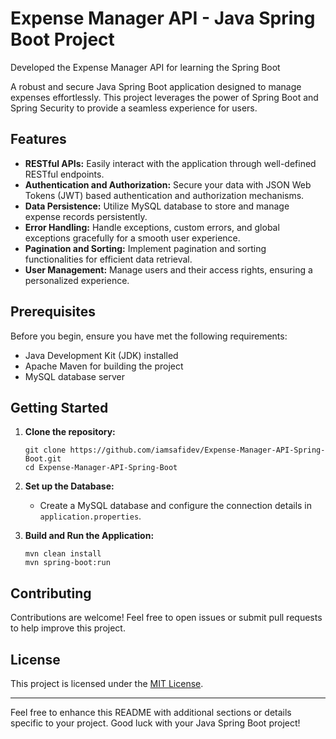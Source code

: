 # Expense Manager API - Java Spring Boot Project
Developed the Expense Manager API for learning the Spring Boot

A robust and secure Java Spring Boot application designed to manage expenses effortlessly. This project leverages the power of Spring Boot and Spring Security to provide a seamless experience for users.

## Features

- **RESTful APIs:** Easily interact with the application through well-defined RESTful endpoints.
- **Authentication and Authorization:** Secure your data with JSON Web Tokens (JWT) based authentication and authorization mechanisms.
- **Data Persistence:** Utilize MySQL database to store and manage expense records persistently.
- **Error Handling:** Handle exceptions, custom errors, and global exceptions gracefully for a smooth user experience.
- **Pagination and Sorting:** Implement pagination and sorting functionalities for efficient data retrieval.
- **User Management:** Manage users and their access rights, ensuring a personalized experience.

## Prerequisites

Before you begin, ensure you have met the following requirements:

- Java Development Kit (JDK) installed
- Apache Maven for building the project
- MySQL database server

## Getting Started

1. **Clone the repository:**
   ```shell
   git clone https://github.com/iamsafidev/Expense-Manager-API-Spring-Boot.git
   cd Expense-Manager-API-Spring-Boot
   ```

2. **Set up the Database:**
   - Create a MySQL database and configure the connection details in `application.properties`.

3. **Build and Run the Application:**
   ```shell
   mvn clean install
   mvn spring-boot:run
   ```

## Contributing

Contributions are welcome! Feel free to open issues or submit pull requests to help improve this project.

## License

This project is licensed under the [MIT License](LICENSE).

---

Feel free to enhance this README with additional sections or details specific to your project. Good luck with your Java Spring Boot project!

